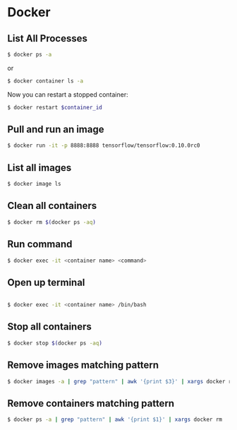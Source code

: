 # Docker

## List All Processes

```bash
$ docker ps -a
```

or

```bash
$ docker container ls -a
```

Now you can restart a stopped container:

```bash
$ docker restart $container_id
```

## Pull and run an image

```bash
$ docker run -it -p 8888:8888 tensorflow/tensorflow:0.10.0rc0
```

## List all images

```bash
$ docker image ls
```

## Clean all containers

```bash
$ docker rm $(docker ps -aq)
```

## Run command

```bash
$ docker exec -it <container name> <command>
```

## Open up terminal

```bash

$ docker exec -it <container name> /bin/bash
```

## Stop all containers

```bash
$ docker stop $(docker ps -aq)
```

## Remove images matching pattern

```bash
$ docker images -a | grep "pattern" | awk '{print $3}' | xargs docker rmi
```

## Remove containers matching pattern

```bash
$ docker ps -a | grep "pattern" | awk '{print $1}' | xargs docker rm
```
